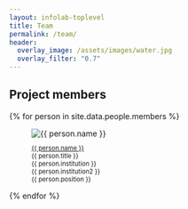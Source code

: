 ```yaml
---
layout: infolab-toplevel
title: Team
permalink: /team/
header:
  overlay_image: /assets/images/water.jpg
  overlay_filter: "0.7"
---
```


## Project members

<style>
  .profile p {
    font-size: 0.8em; /* Adjust this value as needed */
  }
</style>


<div class="profiles"> 
{% for person in site.data.people.members %}
<figure class="profile">
  <img class="profilepic" src="{{ person.pic }}" alt="{{ person.name }}">
  <figcaption class="profile">
    <p>
      <a href="{{ person.url }}" target="_blank">{{ person.name }}</a><br/>
      {{ person.title }} <br/> 
      {{ person.institution }} <br/> 
      {{ person.institution2 }} <br/> 
      {{ person.position }}
    </p>
  </figcaption>
</figure>
{% endfor %}
<div class="stop"/>
</div>
